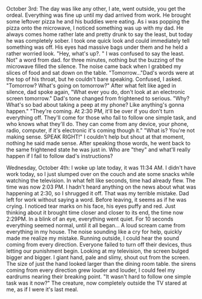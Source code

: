 October 3rd: The day was like any other, I ate, went outside, you get the ordeal. Everything was fine up until my dad arrived from work. He brought some leftover pizza he and his buddies were eating. As i was popping the pizza onto the microwave, I noticed something was up with my dad. He always comes home rather late and pretty drunk to say the least, but today he was completely sober. I took one quick look and could immediately tell something was off. His eyes had massive bags under them and he held a rather worried look. "Hey, what's up?. " I was confused to say the least. Not" a word from dad. for three minutes, nothing but the buzzing of the microwave filled the silence. The noise came back when I grabbed my slices of food and sat down on the table. "Tomorrow..."Dad's words were at the top of his throat, but he couldn't bare speaking. Confused, I asked. "Tomorrow? What's going on tomorrow?" After what felt like aged in silence, dad spoke again, "What ever you do, don't look at an electronic screen tomorrow." Dad's tone changed from frightened to serious. "Why? What's so bad about taking a peep at my phone? Like anything's gonna happen." "They're coming. At 2:30 PM, it'll be over if you don't turn everything off. They'll come for those who fail to follow one simple task, and who knows what they'll do. They can come from any device, your phone, radio, computer, if it's electronic it's coming though it." "What is? You're not making sense. SPEAK RIGHT!" I couldn't help but shout at that moment, nothing he said made sense. After speaking those words, he went back to the same frightened state he was just in. Who are "they" and what'll really happen if I fail to follow dad's instructions?

Wednesday, October 4th: I woke up late today, it was 11:34 AM. I didn't have work today, so I just slumped over on the couch and ate some snacks while watching the television. In what felt like seconds, time had already flew. The time was now 2:03 PM. I hadn't heard anything on the news about what was happening at 2:30, so I shrugged it off. That was my terrible mistake. Dad left for work without saying a word. Before leaving, it seems as if he was crying. I noticed tear marks on his face, his eyes puffy and red. Just thinking about it brought time closer and closer to its end, the time now 2:29PM. In a blink of an eye, everything went quiet. For 10 seconds everything seemed normal, until it all began... A loud scream came from everything in my house. The noise sounding like a cry for help, quickly made me realize my mistake. Running outside, I could hear the sound coming from every direction. Everyone failed to turn off their devices, thus letting our punishment begin. Looking at my television, the screen bulged bigger and bigger. I giant hand, pale and slimy, shout out from the screen. The size of just the hand looked larger than the dining room table. the sirens coming from every direction grew louder and louder, I could feel my eardrums nearing their breaking point. "It wasn't hard to follow one simple task was it now?" The creature, now completely outside the TV stared at me, as if I were it's last meal. 